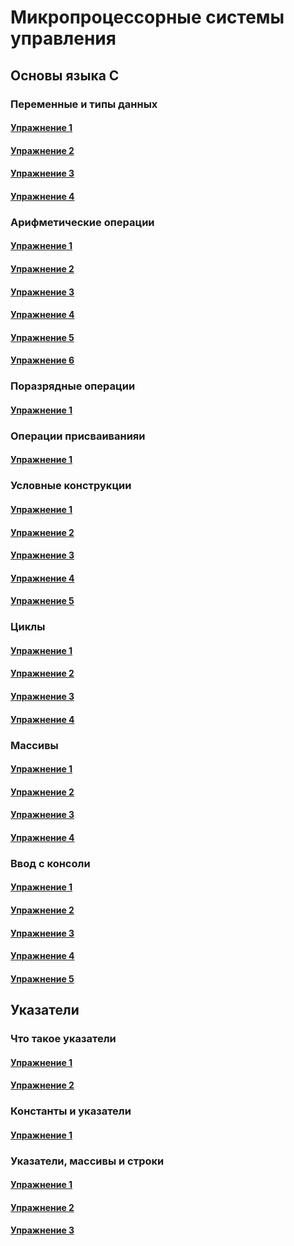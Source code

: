 # Микропроцессорные системы управления
## Основы языка С
### Переменные и типы данных
#### [Упражнение 1](https://github.com/Mihaylov-MA/Mihaylov/blob/main/task%201.1.c)
#### [Упражнение 2](https://github.com/Mihaylov-MA/Mihaylov/blob/main/task%201.2.c)
#### [Упражнение 3](https://github.com/Mihaylov-MA/Mihaylov/blob/main/task%201.3.c)
#### [Упражнение 4](https://github.com/Mihaylov-MA/Mihaylov/blob/main/task%201.4.c)
### Арифметические операции
#### [Упражнение 1](https://github.com/Mihaylov-MA/Mihaylov/blob/main/task%202.1.c)
#### [Упражнение 2](https://github.com/Mihaylov-MA/Mihaylov/blob/main/task%202.2.c)
#### [Упражнение 3](https://github.com/Mihaylov-MA/Mihaylov/blob/main/task%202.3.c)
#### [Упражнение 4](https://github.com/Mihaylov-MA/Mihaylov/blob/main/task%202.4.c)
#### [Упражнение 5](https://github.com/Mihaylov-MA/Mihaylov/blob/main/task%202.5.c)
#### [Упражнение 6](https://github.com/Mihaylov-MA/Mihaylov/blob/main/task%202.6.c)
### Поразрядные операции
#### [Упражнение 1](https://github.com/Mihaylov-MA/Mihaylov/blob/main/task%203.1.c)
### Операции присваиванияи
#### [Упражнение 1](https://github.com/Mihaylov-MA/Mihaylov/blob/main/task%204.1.c)
### Условные конструкции
#### [Упражнение 1](https://github.com/Mihaylov-MA/Mihaylov/blob/main/task%205.1.c)
#### [Упражнение 2](https://github.com/Mihaylov-MA/Mihaylov/blob/main/task%205.2.c)
#### [Упражнение 3](https://github.com/Mihaylov-MA/Mihaylov/blob/main/task%205.3.c)
#### [Упражнение 4](https://github.com/Mihaylov-MA/Mihaylov/blob/main/task%205.4.c)
#### [Упражнение 5](https://github.com/Mihaylov-MA/Mihaylov/blob/main/task%205.5.c)
### Циклы
#### [Упражнение 1](https://github.com/Mihaylov-MA/Mihaylov/blob/main/task%206.1.c)
#### [Упражнение 2](https://github.com/Mihaylov-MA/Mihaylov/blob/main/task%206.2.c)
#### [Упражнение 3](https://github.com/Mihaylov-MA/Mihaylov/blob/main/task%206.3.c)
#### [Упражнение 4](https://github.com/Mihaylov-MA/Mihaylov/blob/main/task%206.4.c)
### Массивы
#### [Упражнение 1](https://github.com/Mihaylov-MA/Mihaylov/blob/main/task%207.1.c)
#### [Упражнение 2](https://github.com/Mihaylov-MA/Mihaylov/blob/main/task%207.2.c)
#### [Упражнение 3](https://github.com/Mihaylov-MA/Mihaylov/blob/main/task%207.3.c)
#### [Упражнение 4](https://github.com/Mihaylov-MA/Mihaylov/blob/main/task%207.4.c)
### Ввод с консоли
#### [Упражнение 1](https://github.com/Mihaylov-MA/Mihaylov/blob/main/task%208.1.c)
#### [Упражнение 2](https://github.com/Mihaylov-MA/Mihaylov/blob/main/task%208.2.c)
#### [Упражнение 3](https://github.com/Mihaylov-MA/Mihaylov/blob/main/task%208.3.c)
#### [Упражнение 4](https://github.com/Mihaylov-MA/Mihaylov/blob/main/task%208.4.c)
#### [Упражнение 5](https://github.com/Mihaylov-MA/Mihaylov/blob/main/task%208.5.c)
## Указатели
### Что такое указатели
#### [Упражнение 1](https://github.com/Mihaylov-MA/Mihaylov/blob/main/task%209.1.c)
#### [Упражнение 2](https://github.com/Mihaylov-MA/Mihaylov/blob/main/task%209.2.c)
### Константы и указатели
#### [Упражнение 1](https://github.com/Mihaylov-MA/Mihaylov/blob/main/task%2010.1.c)
### Указатели, массивы и строки
#### [Упражнение 1](https://github.com/Mihaylov-MA/Mihaylov/blob/main/task%2011.1.c)
#### [Упражнение 2](https://github.com/Mihaylov-MA/Mihaylov/blob/main/task%2011.2.c)
#### [Упражнение 3](https://github.com/Mihaylov-MA/Mihaylov/blob/main/task%2011.3.c)
